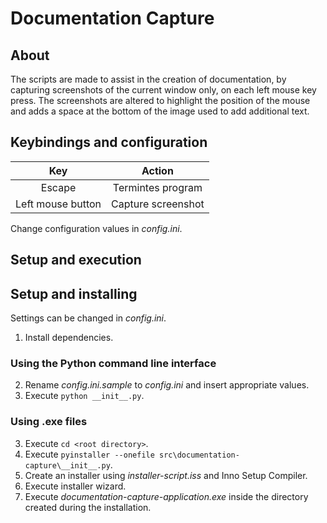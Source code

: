 # Documentation Capture

## About

The scripts are made to assist in the creation of documentation, by capturing screenshots of the current window only, on each left mouse key press. The screenshots are altered to highlight the position of the mouse and adds a space at the bottom of the image used to add additional text.

## Keybindings and configuration

|        Key        |       Action       |
| :---------------: | :----------------: |
|      Escape       | Termintes program  |
| Left mouse button | Capture screenshot |

Change configuration values in _config.ini_.

## Setup and execution

## Setup and installing

Settings can be changed in _config.ini_.

1. Install dependencies.

### Using the Python command line interface

2. Rename _config.ini.sample_ to _config.ini_ and insert appropriate values.
3. Execute `python __init__.py`.

### Using .exe files

3. Execute `cd <root directory>`.
4. Execute `pyinstaller --onefile src\documentation-capture\__init__.py`.
5. Create an installer using _installer-script.iss_ and Inno Setup Compiler.
6. Execute installer wizard.
7. Execute _documentation-capture-application.exe_ inside the directory created during the installation.
